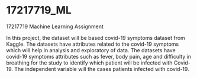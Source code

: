 # 17217719_ML
17217719 Machine Learning Assignment

In this project, the dataset will be based covid-19 symptoms dataset from Kaggle. The datasets have attributes related to the covid-19 symptoms which will help in analysis and exploratory of data. The datasets have covid-19 symptoms attributes such as fever, body pain, age and difficulty in breathing for the study to identify which patient will be infected with Covid-19. The independent variable will the cases patients infected with covid-19.
